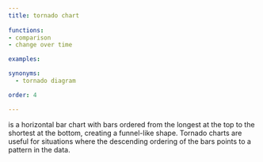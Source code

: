 ```yaml
---
title: tornado chart
  
functions:
- comparison
- change over time

examples:

synonyms:
  - tornado diagram

order: 4

---
```


is a horizontal bar chart with bars ordered from the longest at the top to the shortest at the bottom, creating a funnel-like shape. Tornado charts are useful for situations where the descending ordering of the bars points to a pattern in the data.

<!--more-->

